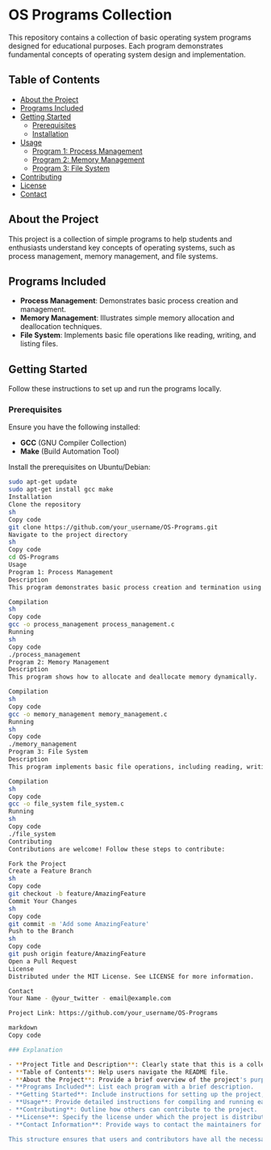 # OS Programs Collection

This repository contains a collection of basic operating system programs designed for educational purposes. Each program demonstrates fundamental concepts of operating system design and implementation.

## Table of Contents
- [About the Project](#about-the-project)
- [Programs Included](#programs-included)
- [Getting Started](#getting-started)
  - [Prerequisites](#prerequisites)
  - [Installation](#installation)
- [Usage](#usage)
  - [Program 1: Process Management](#program-1-process-management)
  - [Program 2: Memory Management](#program-2-memory-management)
  - [Program 3: File System](#program-3-file-system)
- [Contributing](#contributing)
- [License](#license)
- [Contact](#contact)

## About the Project

This project is a collection of simple programs to help students and enthusiasts understand key concepts of operating systems, such as process management, memory management, and file systems.

## Programs Included

- **Process Management**: Demonstrates basic process creation and management.
- **Memory Management**: Illustrates simple memory allocation and deallocation techniques.
- **File System**: Implements basic file operations like reading, writing, and listing files.

## Getting Started

Follow these instructions to set up and run the programs locally.

### Prerequisites

Ensure you have the following installed:
- **GCC** (GNU Compiler Collection)
- **Make** (Build Automation Tool)

Install the prerequisites on Ubuntu/Debian:
```sh
sudo apt-get update
sudo apt-get install gcc make
Installation
Clone the repository
sh
Copy code
git clone https://github.com/your_username/OS-Programs.git
Navigate to the project directory
sh
Copy code
cd OS-Programs
Usage
Program 1: Process Management
Description
This program demonstrates basic process creation and termination using fork and exec system calls.

Compilation
sh
Copy code
gcc -o process_management process_management.c
Running
sh
Copy code
./process_management
Program 2: Memory Management
Description
This program shows how to allocate and deallocate memory dynamically.

Compilation
sh
Copy code
gcc -o memory_management memory_management.c
Running
sh
Copy code
./memory_management
Program 3: File System
Description
This program implements basic file operations, including reading, writing, and listing files in a directory.

Compilation
sh
Copy code
gcc -o file_system file_system.c
Running
sh
Copy code
./file_system
Contributing
Contributions are welcome! Follow these steps to contribute:

Fork the Project
Create a Feature Branch
sh
Copy code
git checkout -b feature/AmazingFeature
Commit Your Changes
sh
Copy code
git commit -m 'Add some AmazingFeature'
Push to the Branch
sh
Copy code
git push origin feature/AmazingFeature
Open a Pull Request
License
Distributed under the MIT License. See LICENSE for more information.

Contact
Your Name - @your_twitter - email@example.com

Project Link: https://github.com/your_username/OS-Programs

markdown
Copy code

### Explanation

- **Project Title and Description**: Clearly state that this is a collection of basic OS programs.
- **Table of Contents**: Help users navigate the README file.
- **About the Project**: Provide a brief overview of the project's purpose.
- **Programs Included**: List each program with a brief description.
- **Getting Started**: Include instructions for setting up the project, covering prerequisites and installation steps.
- **Usage**: Provide detailed instructions for compiling and running each program.
- **Contributing**: Outline how others can contribute to the project.
- **License**: Specify the license under which the project is distributed.
- **Contact Information**: Provide ways to contact the maintainers for further information or support.

This structure ensures that users and contributors have all the necessary information to understand, install, use, and contribute to your collection of operating system programs.






